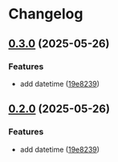 # Changelog

## [0.3.0](https://github.com/nmelepat/release-test/compare/hello-x@v0.2.0...hello-x@v0.3.0) (2025-05-26)


### Features

* add datetime ([19e8239](https://github.com/nmelepat/release-test/commit/19e823908d5fc60904763afb04e61d9c4d61c0d2))

## [0.2.0](https://github.com/nmelepat/release-test/compare/v0.1.0...v0.2.0) (2025-05-26)


### Features

* add datetime ([19e8239](https://github.com/nmelepat/release-test/commit/19e823908d5fc60904763afb04e61d9c4d61c0d2))

